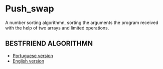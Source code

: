 
# Push_swap

A number sorting algorithmn, sorting the arguments the program received with the help of two arrays and limited operations.

## BESTFRIEND ALGORITHMN

 - [Portuguese version](https://github.com/duarte3333/Push_Swap)
 - [English version](https://github.com/faleite/42_push_swap/tree/main?tab=readme-ov-file)

